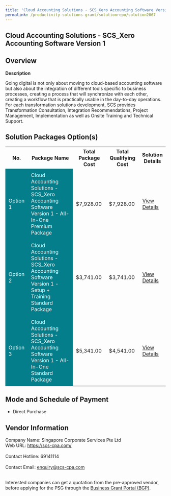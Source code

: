 ```yaml
---
title: 'Cloud Accounting Solutions - SCS_Xero Accounting Software Version 1'
permalink: /productivity-solutions-grant/solutionrepo/solution2067
---
```


## Cloud Accounting Solutions - SCS_Xero Accounting Software Version 1

## Overview

**Description**

Going digital is not only about moving to cloud-based accounting software but also about the integration of different tools specific to business processes, creating a process that will synchronize with each other, creating a workflow that is practically usable in the day-to-day operations. For each transformation solutions development,  SCS provides Transformation Consultation, Integration Recommendations, Project Management, Implementation as well as Onsite Training and Technical Support.

## Solution Packages Option(s)

<table>
<tr>
<th><b>No.</b></th>
<th><b>Package Name</b></th>
<th><b>Total Package Cost</b></th>
<th><b>Total Qualifying Cost</b></th>
<th><b>Solution Details</b></th>
</tr>
<tr>
<td style='padding: 10px; background-color: #037E8A; color: #FFFFFF;'>Option 1</td>
<td style='padding: 10px; background-color: #037E8A; color: #FFFFFF;'>Cloud Accounting Solutions - SCS_Xero Accounting Software Version 1 - All-In-One Premium Package</td>
<td style='padding: 10px;'>$7,928.00</td>
<td style='padding: 10px;'>$7,928.00</td>
<td style='padding: 10px;'><a href='https://www.gobusiness.gov.sg/images/psg/DesensitisedSingaporeCorporateServices_Annex_3_CRwef29April2021_Part_1.pdf' target='_blank'>View Details</a></td>
</tr>
<tr>
<td style='padding: 10px; background-color: #037E8A; color: #FFFFFF;'>Option 2</td>
<td style='padding: 10px; background-color: #037E8A; color: #FFFFFF;'>Cloud Accounting Solutions - SCS_Xero Accounting Software Version 1 - Setup + Training Standard Package</td>
<td style='padding: 10px;'>$3,741.00</td>
<td style='padding: 10px;'>$3,741.00</td>
<td style='padding: 10px;'><a href='https://www.gobusiness.gov.sg/images/psg/SingaporeCorporateServices20200884_Desensitised_Annex_3(002)_Part_2.pdf' target='_blank'>View Details</a></td>
</tr>
<tr>
<td style='padding: 10px; background-color: #037E8A; color: #FFFFFF;'>Option 3</td>
<td style='padding: 10px; background-color: #037E8A; color: #FFFFFF;'>Cloud Accounting Solutions - SCS_Xero Accounting Software Version 1 - All-In-One Standard Package</td>
<td style='padding: 10px;'>$5,341.00</td>
<td style='padding: 10px;'>$4,541.00</td>
<td style='padding: 10px;'><a href='https://www.gobusiness.gov.sg/images/psg/SingaporeCorporateServices20200884_Desensitised_Annex_3(002)_Part_3.pdf' target='_blank'>View Details</a></td>
</tr>
</table>

## Mode and Schedule of Payment

 - Direct Purchase

## Vendor Information

 Company Name: Singapore Corporate Services Pte Ltd<br>Web URL: https://scs-cpa.com/ <br><br>Contact Hotline: 69141114 <br><br>Contact Email: enquiry@scs-cpa.com <br><br>

Interested companies can get a quotation from the pre-approved vendor, before applying for the PSG through the <a href='https://www.businessgrants.gov.sg/' target='_blank' rel='noopener'>Business Grant Portal (BGP)</a>.

<script src="/jquery/resize-tables.js"></script>
